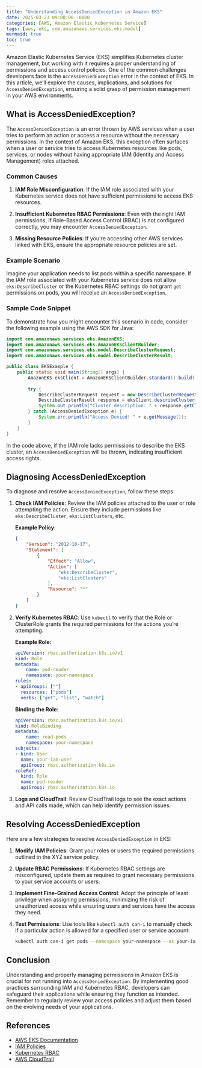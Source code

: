 ```yaml
---
title: "Understanding AccessDeniedException in Amazon EKS"
date: 2025-03-23 09:00:00 -0000
categories: [AWS, Amazon Elastic Kubernetes Service]
tags: [aws, eks, com.amazonaws.services.eks.model]
mermaid: true
toc: true
---
```



Amazon Elastic Kubernetes Service (EKS) simplifies Kubernetes cluster management, but working with it requires a proper understanding of permissions and access control policies. One of the common challenges developers face is the `AccessDeniedException` error in the context of EKS. In this article, we’ll explore the causes, implications, and solutions for `AccessDeniedException`, ensuring a solid grasp of permission management in your AWS environments.

## What is AccessDeniedException?

The `AccessDeniedException` is an error thrown by AWS services when a user tries to perform an action or access a resource without the necessary permissions. In the context of Amazon EKS, this exception often surfaces when a user or service tries to access Kubernetes resources like pods, services, or nodes without having appropriate IAM (Identity and Access Management) roles attached.

### Common Causes

1. **IAM Role Misconfiguration**: If the IAM role associated with your Kubernetes service does not have sufficient permissions to access EKS resources.
   
2. **Insufficient Kubernetes RBAC Permissions**: Even with the right IAM permissions, if Role-Based Access Control (RBAC) is not configured correctly, you may encounter `AccessDeniedException`.
   
3. **Missing Resource Policies**: If you're accessing other AWS services linked with EKS, ensure the appropriate resource policies are set.

### Example Scenario

Imagine your application needs to list pods within a specific namespace. If the IAM role associated with your Kubernetes service does not allow `eks:DescribeCluster` or the Kubernetes RBAC settings do not grant `get` permissions on pods, you will receive an `AccessDeniedException`.

### Sample Code Snippet

To demonstrate how you might encounter this scenario in code, consider the following example using the AWS SDK for Java:

```java
import com.amazonaws.services.eks.AmazonEKS;
import com.amazonaws.services.eks.AmazonEKSClientBuilder;
import com.amazonaws.services.eks.model.DescribeClusterRequest;
import com.amazonaws.services.eks.model.DescribeClusterResult;

public class EKSExample {
    public static void main(String[] args) {
        AmazonEKS eksClient = AmazonEKSClientBuilder.standard().build();
        
        try {
            DescribeClusterRequest request = new DescribeClusterRequest().withName("your-cluster-name");
            DescribeClusterResult response = eksClient.describeCluster(request);
            System.out.println("Cluster description: " + response.getCluster().toString());
        } catch (AccessDeniedException e) {
            System.err.println("Access Denied! " + e.getMessage());
        }
    }
}
```

In the code above, if the IAM role lacks permissions to describe the EKS cluster, an `AccessDeniedException` will be thrown, indicating insufficient access rights.

## Diagnosing AccessDeniedException

To diagnose and resolve `AccessDeniedException`, follow these steps:

1. **Check IAM Policies**: Review the IAM policies attached to the user or role attempting the action. Ensure they include permissions like `eks:DescribeCluster`, `eks:ListClusters`, etc.

   **Example Policy**:
   ```json
   {
       "Version": "2012-10-17",
       "Statement": [
           {
               "Effect": "Allow",
               "Action": [
                   "eks:DescribeCluster",
                   "eks:ListClusters"
               ],
               "Resource": "*"
           }
       ]
   }
   ```

2. **Verify Kubernetes RBAC**: Use `kubectl` to verify that the Role or ClusterRole grants the required permissions for the actions you’re attempting.

   **Example Role:**
   ```yaml
   apiVersion: rbac.authorization.k8s.io/v1
   kind: Role
   metadata:
       name: pod-reader
       namespace: your-namespace
   rules:
   - apiGroups: [""]
     resources: ["pods"]
     verbs: ["get", "list", "watch"]
   ```

   **Binding the Role**:
   ```yaml
   apiVersion: rbac.authorization.k8s.io/v1
   kind: RoleBinding
   metadata:
       name: read-pods
       namespace: your-namespace
   subjects:
   - kind: User
     name: your-iam-user
     apiGroup: rbac.authorization.k8s.io
   roleRef:
     kind: Role
     name: pod-reader
     apiGroup: rbac.authorization.k8s.io
   ```

3. **Logs and CloudTrail**: Review CloudTrail logs to see the exact actions and API calls made, which can help identify permission issues.

## Resolving AccessDeniedException

Here are a few strategies to resolve `AccessDeniedException` in EKS:

1. **Modify IAM Policies**: Grant your roles or users the required permissions outlined in the XYZ service policy.

2. **Update RBAC Permissions**: If Kubernetes RBAC settings are misconfigured, update them as required to grant necessary permissions to your service accounts or users.

3. **Implement Fine-Grained Access Control**: Adopt the principle of least privilege when assigning permissions, minimizing the risk of unauthorized access while ensuring users and services have the access they need.

4. **Test Permissions**: Use tools like `kubectl auth can-i` to manually check if a particular action is allowed for a specified user or service account:

   ```bash
   kubectl auth can-i get pods --namespace your-namespace --as your-iam-user
   ```

## Conclusion

Understanding and properly managing permissions in Amazon EKS is crucial for not running into `AccessDeniedException`. By implementing good practices surrounding IAM and Kubernetes RBAC, developers can safeguard their applications while ensuring they function as intended. Remember to regularly review your access policies and adjust them based on the evolving needs of your applications.

## References

- [AWS EKS Documentation](https://docs.aws.amazon.com/eks/latest/userguide/what-is-eks.html)
- [IAM Policies](https://docs.aws.amazon.com/IAM/latest/UserGuide/access_policies.html)
- [Kubernetes RBAC](https://kubernetes.io/docs/reference/access-authn-authz/rbac/)
- [AWS CloudTrail](https://aws.amazon.com/cloudtrail/)